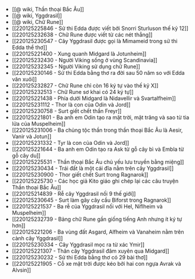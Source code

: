 - [[@ wiki, Thần thoại Bắc Âu]]
- [[@ wiki, Yggdrasil]]
- [[@ wiki, Chữ Rune]]
- [[220125225846 - Sử thi Edda được viết bởi Snorri Sturluson thế kỷ 12]]
- [[220125232638 - Chữ Rune được viết từ các nét thẳng]]
- [[220125230547 - Cây Yggdrasil được gọi là Mimameid trong sử thi Edda thể thơ]]
- [[220125221400 - Xung quanh Midgard là Jotunheim]]
- [[220125232430 - Người Viking sống ở vùng Scandinavia]]
- [[220125232345 - Người Viking sử dụng chữ Rune]]
- [[220125230146 - Sử thi Edda bằng thơ ra đời sau 50 năm so với Edda văn xuôi]]
- [[220125232827 - Chữ Rune chỉ còn 16 ký tự vào thế kỷ X]]
- [[220125232513 - Chữ Rune sơ khai có 24 ký tự]]
- [[220125221438 - Phía dưới Midgard là Nidavellir và Svartalfheim]]
- [[220125231112 - Thor là con của Odin và Jord]]
- [[220125230758 - Surt giết chết thần Freyr]]
- [[220125221801 - Ba anh em Odin tạo ra mặt trời, mặt trăng và sao từ tia lửa của Muspelheim]]
- [[220125231006 - Ba chủng tộc thần trong thần thoại Bắc Âu là Aesir, Vanir và Jotun]]
- [[220125231332 - Tyr là con của Odin và Jord]]
- [[220125221644 - Ba anh em Odin tạo ra Ask từ gỗ cây bì và Embla từ gỗ cây du]]
- [[220125225531 - Thần thoại Bắc Âu chủ yếu lưu truyền bằng miệng]]
- [[220125230434 - Trái đất là một cái đĩa nằm trên cây Yggdrasil]]
- [[220125230900 - Thor giết chết Surt trong Ragnarok]]
- [[220125225730 - Các học giả Kito giáo ghi chép lại các câu truyện Thần thoại Bắc Âu]]
- [[220125214839 - Rễ cây Yggdrasil nối 9 thế giới]]
- [[220125230645 - Surt làm gãy cây cầu Biforst trong Ragnarok]]
- [[220125221537 - Ba rễ của Yggdrasil nối với Hel, Niflheim và Muspelheim]]
- [[220125232739 - Bảng chữ Rune gần giống tiếng Anh nhưng ít ký tự hơn]]
- [[220125221206 - Ba vùng đất Asgard, Alfheim và Vanaheim nằm trên cành cây Yggdrasil]]
- [[220125230334 - Cây Yggdrasil mọc ra từ xác Ymir]]
- [[220125221307 - Thân cây Yggdrasil đâm xuyên qua Midgard]]
- [[220125230232 - Sử thi Edda bằng thơ có 29 bài thơ]]
- [[220125221905 - Cỗ xe mặt trời được kéo bởi hai con ngựa Avrak và Alvsin]]
